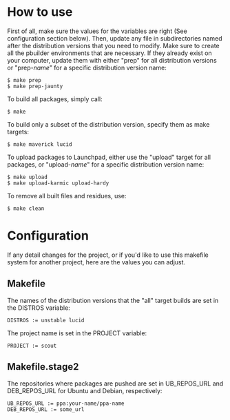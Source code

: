 How to use
==========

First of all, make sure the values for the variables are right (See
configuration section below). Then, update any file in subdirectories named
after the distribution versions that you need to modify. Make sure to create
all the pbuilder environments that are necessary. If they already exist on your
computer, update them with either "prep" for all distribution versions or
"prep-*name*" for a specific distribution version name:

    $ make prep
    $ make prep-jaunty

To build all packages, simply call:

    $ make

To build only a subset of the distribution version, specify them as make
targets:

    $ make maverick lucid

To upload packages to Launchpad, either use the "upload" target for all
packages, or "upload-*name*" for a specific distribution version name:

    $ make upload
    $ make upload-karmic upload-hardy

To remove all built files and residues, use:

    $ make clean

Configuration
=============

If any detail changes for the project, or if you'd like to use this makefile
system for another project, here are the values you can adjust.

Makefile
--------

The names of the distribution versions that the "all" target builds are set in
the DISTROS variable:

    DISTROS := unstable lucid

The project name is set in the PROJECT variable:

    PROJECT := scout

Makefile.stage2
---------------

The repositories where packages are pushed are set in UB_REPOS_URL and
DEB_REPOS_URL for Ubuntu and Debian, respectively:

    UB_REPOS_URL := ppa:your-name/ppa-name
    DEB_REPOS_URL := some_url
